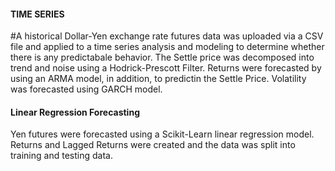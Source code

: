 #### TIME SERIES
#A historical Dollar-Yen exchange rate futures data was uploaded via a CSV file and applied to a time series analysis and modeling to determine whether there is any predictabale behavior. The Settle price was decomposed into trend and noise using a Hodrick-Prescott Filter. Returns were forecasted by using an ARMA model, in addition, to predictin the Settle Price. Volatility was forecasted using GARCH model. 






#### Linear Regression Forecasting

Yen futures were forecasted using a Scikit-Learn linear regression model. Returns and Lagged Returns were created and the data was split into training and testing data. 


